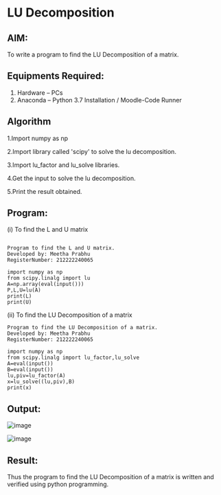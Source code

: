 # LU Decomposition 

## AIM:
To write a program to find the LU Decomposition of a matrix.

## Equipments Required:
1. Hardware – PCs
2. Anaconda – Python 3.7 Installation / Moodle-Code Runner

## Algorithm
1.Import numpy as np

2.Import library called 'scipy' to solve the lu decomposition.

3.Import lu_factor and lu_solve libraries.

4.Get the input to solve the lu decomposition.

5.Print the result obtained.

## Program:
(i) To find the L and U matrix
```

Program to find the L and U matrix.
Developed by: Meetha Prabhu
RegisterNumber: 212222240065

import numpy as np
from scipy.linalg import lu
A=np.array(eval(input()))
P,L,U=lu(A)
print(L)
print(U)
```
(ii) To find the LU Decomposition of a matrix
```
Program to find the LU Decomposition of a matrix.
Developed by: Meetha Prabhu
RegisterNumber: 212222240065

import numpy as np
from scipy.linalg import lu_factor,lu_solve
A=eval(input())
B=eval(input())
lu,piv=lu_factor(A)
x=lu_solve((lu,piv),B)
print(x)
```

## Output:
![image](https://user-images.githubusercontent.com/119401038/232712379-0f38af5d-66bd-4083-9db0-41a51455c664.png)

![image](https://user-images.githubusercontent.com/119401038/232712488-c1a8c6bc-beda-4464-91d0-9f6449991c20.png)

## Result:
Thus the program to find the LU Decomposition of a matrix is written and verified using python programming.

